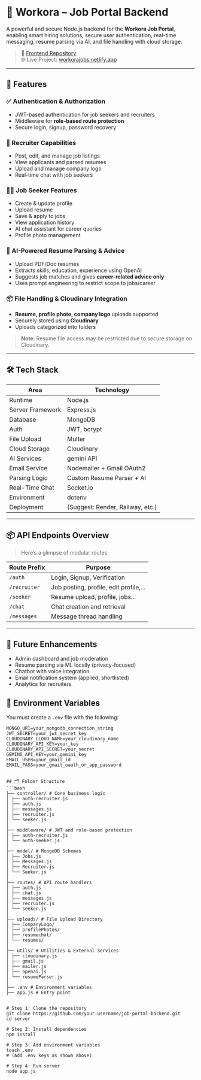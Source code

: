 # 🧠 Workora – Job Portal Backend

A powerful and secure Node.js backend for the **Workora Job Portal**, enabling smart hiring solutions, secure user authentication, real-time messaging, resume parsing via AI, and file handling with cloud storage.

> 🔗 [Frontend Repository](https://github.com/khushig159/jobportalfrontend)  
> 🌐 Live Project: [workorajobs.netlify.app](https://workorajobs.netlify.app/)

---

## 🚀 Features

### ✅ Authentication & Authorization
- JWT-based authentication for job seekers and recruiters
- Middleware for **role-based route protection**
- Secure login, signup, password recovery

### 💼 Recruiter Capabilities
- Post, edit, and manage job listings
- View applicants and parsed resumes
- Upload and manage company logo
- Real-time chat with job seekers

### 👨‍💻 Job Seeker Features
- Create & update profile
- Upload resume
- Save & apply to jobs
- View application history
- AI chat assistant for career queries
- Profile photo management

### 🤖 AI-Powered Resume Parsing & Advice
- Upload PDF/Doc resumes
- Extracts skills, education, experience using OpenAI
- Suggests job matches and gives **career-related advice only**
- Uses prompt engineering to restrict scope to jobs/career

### 📦 File Handling & Cloudinary Integration
- **Resume, profile photo, company logo** uploads supported
- Securely stored using **Cloudinary**
- Uploads categorized into folders

> **Note**: Resume file access may be restricted due to secure storage on Cloudinary.

---

## 🛠️ Tech Stack

| Area               | Technology                    |
|--------------------|-------------------------------|
| Runtime            | Node.js                       |
| Server Framework   | Express.js                    |
| Database           | MongoDB                       |
| Auth               | JWT, bcrypt                   |
| File Upload        | Multer                        |
| Cloud Storage      | Cloudinary                    |
| AI Services        | gemini API                    |
| Email Service      | Nodemailer + Gmail OAuth2     |
| Parsing Logic      | Custom Resume Parser + AI     |
| Real-Time Chat     | Socket.io                     |
| Environment        | dotenv                        |
| Deployment         | (Suggest: Render, Railway, etc.) |

---

## 📦 API Endpoints Overview

> Here’s a glimpse of modular routes:

| Route Prefix        | Purpose                            |
|---------------------|-------------------------------------|
| `/auth`             | Login, Signup, Verification         |
| `/recruiter`        | Job posting, profile, edit profile,...        |
| `/seeker`           | Resume upload, profile, jobs...       |
| `/chat`             | Chat creation and retrieval         |
| `/messages`         | Message thread handling             |

---

## 🚀 Future Enhancements
- Admin dashboard and job moderation
- Resume parsing via ML locally (privacy-focused)
- Chatbot with voice integration
- Email notification system (applied, shortlisted)
- Analytics for recruiters

## 🔐 Environment Variables

You must create a `.env` file with the following:

```env
MONGO_URI=your_mongodb_connection_string
JWT_SECRET=your_jwt_secret_key
CLOUDINARY_CLOUD_NAME=your_cloudinary_name
CLOUDINARY_API_KEY=your_key
CLOUDINARY_API_SECRET=your_secret
GEMINI_API_KEY=your_gemini_key
EMAIL_USER=your_gmail_id
EMAIL_PASS=your_gmail_oauth_or_app_password


## 🗂️ Folder Structure
```bash
├── controller/ # Core business logic
│ ├── auth-recruiter.js
│ ├── auth.js
│ ├── messages.js
│ ├── recruiter.js
│ └── seeker.js
│
├── middleware/ # JWT and role-based protection
│ ├── auth-recruiter.js
│ └── auth-seeker.js
│
├── model/ # MongoDB Schemas
│ ├── Jobs.js
│ ├── Messages.js
│ ├── Recruiter.js
│ └── Seeker.js
│
├── routes/ # API route handlers
│ ├── auth.js
│ ├── chat.js
│ ├── messages.js
│ ├── recruiter.js
│ └── seeker.js
│
├── uploads/ # File Upload Directory
│ ├── CompanyLogo/
│ ├── profilePhotos/
│ ├── resumechat/
│ └── resumes/
│
├── utils/ # Utilities & External Services
│ ├── cloudinary.js
│ ├── gmail.js
│ ├── mailer.js
│ ├── openai.js
│ └── resumeParser.js
│
├── .env # Environment variables
├── app.js # Entry point


# Step 1: Clone the repository
git clone https://github.com/your-username/job-portal-backend.git
cd server

# Step 2: Install dependencies
npm install

# Step 3: Add environment variables
touch .env
# (Add .env keys as shown above)

# Step 4: Run server
node app.js
